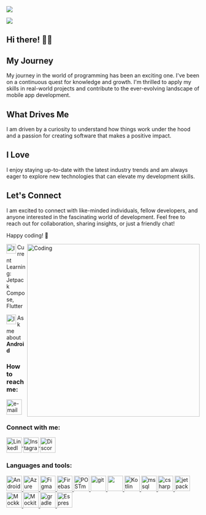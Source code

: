 <p align="left"> <img src="https://img.shields.io/badge/Android%20-%20focus?label=focus"/> </p>
<p align="left"> <img src="https://img.shields.io/badge/kotlin-kotlin"/></p>
<p align="center"><a href="https://git.io/typing-svg"></a>
</p>

## Hi there! 👋🏻

<h4 About me 🐛</h4>  
<h3 align="center">
  
## My Journey 
  
My journey in the world of programming has been an exciting one. I've been on a continuous quest for knowledge and growth. I'm thrilled to apply my skills in real-world projects and contribute to the ever-evolving landscape of mobile app development.

## What Drives Me

I am driven by a curiosity to understand how things work under the hood and a passion for creating software that makes a positive impact. 

## I Love

I enjoy staying up-to-date with the latest industry trends and am always eager to explore new technologies that can elevate my development skills.

## Let's Connect

I am excited to connect with like-minded individuals, fellow developers, and anyone interested in the fascinating world of development. Feel free to reach out for collaboration, sharing insights, or just a friendly chat!

Happy coding! 🚀 </h3> 


<img align="right" alt="Coding" width="450" src="https://i.giphy.com/media/paTz7UZbPfTZFRYnnB/giphy.webp">




<img align="left" alt="learning" width="25" src="https://www.svgrepo.com/show/31136/books.svg" /> Current Learning: Jetpack Compose, Flutter

<img align="left" alt="learning" width="25" src="https://www.svgrepo.com/show/411476/ask.svg" /> Ask me about **Android**

 <h3 align="left"> How to reach me: </h3>

  <a href="haraujo_raiara@outlook.com" target="_blank" rel="noreferrer">
    <img src="https://www.svgrepo.com/show/373951/outlook.svg" alt ="e-mail" width="40" height="40"/> 
    </a>

<h3 align="left">Connect with me:</h3>
<p align="left">
  <a href="https://www.linkedin.com/in/raiara-a-6541a3193/" target="_blank" rel="noopener noreferrer">
    <img align="center" src="https://www.vectorlogo.zone/logos/linkedin/linkedin-tile.svg" alt="LinkedIn" height="40" width="40" />
  </a>
  <a href="https://instagram.com/raiarauju" target="_blank" rel="noopener noreferrer">
    <img align="center" src="https://www.vectorlogo.zone/logos/instagram/instagram-tile.svg" alt="Instagram" height="40" width="40" />
  </a>
  <a href="https://discord.gg/raiarauju#4017" target="_blank" rel="noopener noreferrer">
    <img align="center" src="https://www.vectorlogo.zone/logos/discordapp/discordapp-tile.svg" alt="Discord" height="40" width="40" />
  </a>
</p>
  
    
<h3 align="left">Languages and tools:</h3>
<p align="left">
  <a href="https://developer.android.com" target="_blank" rel="noopener noreferrer">
    <img src="https://cdn.jsdelivr.net/gh/devicons/devicon/icons/android/android-original.svg" alt="Android" width="40" height="40"/>
  </a>
  <a href="https://azure.microsoft.com/en-in/" target="_blank" rel="noopener noreferrer">
    <img src="https://cdn.jsdelivr.net/gh/devicons/devicon/icons/azure/azure-original.svg" alt="Azure" width="40" height="40"/>
  </a>
  <a href="https://www.figma.com/" target="_blank" rel="noopener noreferrer">
    <img src="https://cdn.jsdelivr.net/gh/devicons/devicon/icons/figma/figma-original.svg" alt="Figma" width="40" height="40"/>
  </a>
  <a href="https://firebase.google.com/" target="_blank" rel="noopener noreferrer">
    <img src="https://cdn.jsdelivr.net/gh/devicons/devicon/icons/firebase/firebase-plain.svg" alt="Firebase" width="40" height="40"/>
   
   <a href="https://www.postman.com/" target="_blank" rel="noopener noreferrer">
    <img src="https://www.vectorlogo.zone/logos/getpostman/getpostman-icon.svg" alt="POSTman" width="40" height="40"/>
  </a>
   
  <a href="https://git-scm.com/" target="_blank" rel="noreferrer"> 
   <img src="https://cdn.jsdelivr.net/gh/devicons/devicon/icons/git/git-original.svg" alt="git" width="40" height="40"/> 
   </a>
   <a href="https:// www.java.com" target="_blank"rel="noreferrer">
    <img src="https://cdn.jsdelivr.net/gh/devicons/devicon/icons/java/java-original.svg" width="40" height=" 40"/> 
   </a>

   <a href="https://kotlinlang.org/" target="_blank" rel="noreferrer">
    <img src= "https://cdn.jsdelivr.net/gh/devicons/devicon/icons/kotlin/kotlin-original.svg" alt ="Kotlin" width="40" height="40"/> 
    </a>
   <a href="https://www.microsoft.com/en-us/sql-server" target="_blank" rel="noreferrer">
    <img src="https://www.svgrepo.com/show/331760/sql-database-generic.svg" alt ="mssql" width="40" height="40"/> 
    </a>
     <a href="https://learn.microsoft.com/pt-br/dotnet/csharp/" target="_blank" rel="noreferrer">
    <img src="https://www.svgrepo.com/show/452184/csharp.svg" alt ="csharp" width="40" height="40"/> 
    </a>
     <a href="https://developer.android.com/jetpack/compose/documentation?hl=pt-br" target="_blank" rel="noreferrer">
    <img src="https://3.bp.blogspot.com/-VVp3WvJvl84/X0Vu6EjYqDI/AAAAAAAAPjU/ZOMKiUlgfg8ok8DY8Hc-ocOvGdB0z86AgCLcBGAsYHQ/s1600/jetpack%2Bcompose%2Bicon_RGB.png" alt ="jetpackCompose" width="40" height="40"/> 
    </a>
      <a href="https://mockk.io/#kotlin-academy-articles-" target="_blank" rel="noreferrer">
    <img src="https://mockk.io/doc/logo-site.png" alt ="Mockk" width="40" height="40"/> 
    </a>
     <a href="https://site.mockito.org/" target="_blank" rel="noreferrer">
    <img src="https://raw.githubusercontent.com/mockito/mockito.github.io/master/img/logo%402x.png" alt ="Mockito" width="40" height="40"/> 
    </a>   
     <a href="https://gradle.com/" target="_blank" rel="noreferrer">
    <img src="https://www.svgrepo.com/show/353831/gradle.svg" alt ="gradle" width="40" height="40"/> 
    </a>  
     <a href="https://developer.android.com/training/testing/espresso?hl=pt-br" target="_blank" rel="noreferrer">
    <img src="https://developer.android.com/static/images/training/testing/espresso.png?hl=pt-br" alt ="Espresso" width="40" height="40"/> 
    </a>   
  
   

    



    
    



